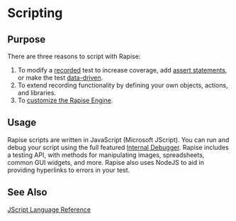 # Scripting

## Purpose

There are three reasons to script with Rapise:

1. To modify a [recorded](recording.md) test to increase coverage, add [assert statements](assertions.md), or make the test [data-driven](data_driven_testing.md).
2. To extend recording functionality by defining your own objects, actions, and libraries.
3. To [customize the Rapise Engine](customizable_engine.md).

## Usage

Rapise scripts are written in JavaScript (Microsoft JScript). You can run and debug your script using the full featured [Internal Debugger](internal_debugger.md). Rapise includes a testing API, with methods for manipulating images, spreadsheets, common GUI widgets, and more. Rapise also uses NodeJS to aid in providing hyperlinks to errors in your test.

## See Also 

[JScript Language Reference](jscript_language_reference.md)